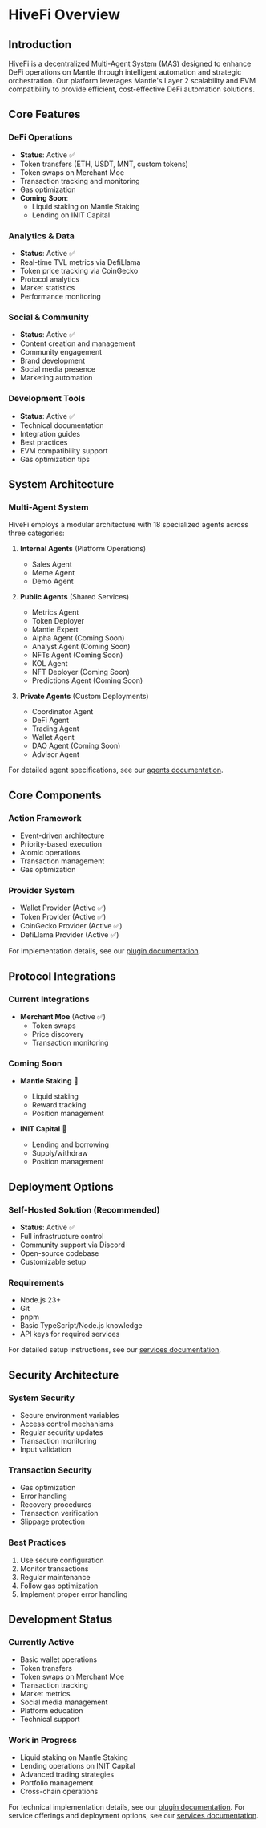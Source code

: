 # HiveFi Overview

## Introduction

HiveFi is a decentralized Multi-Agent System (MAS) designed to enhance DeFi operations on Mantle through intelligent automation and strategic orchestration. Our platform leverages Mantle's Layer 2 scalability and EVM compatibility to provide efficient, cost-effective DeFi automation solutions.

## Core Features

### DeFi Operations
- **Status**: Active ✅
- Token transfers (ETH, USDT, MNT, custom tokens)
- Token swaps on Merchant Moe
- Transaction tracking and monitoring
- Gas optimization
- **Coming Soon**:
  - Liquid staking on Mantle Staking
  - Lending on INIT Capital

### Analytics & Data
- **Status**: Active ✅
- Real-time TVL metrics via DefiLlama
- Token price tracking via CoinGecko
- Protocol analytics
- Market statistics
- Performance monitoring

### Social & Community
- **Status**: Active ✅
- Content creation and management
- Community engagement
- Brand development
- Social media presence
- Marketing automation

### Development Tools
- **Status**: Active ✅
- Technical documentation
- Integration guides
- Best practices
- EVM compatibility support
- Gas optimization tips

## System Architecture

### Multi-Agent System

HiveFi employs a modular architecture with 18 specialized agents across three categories:

1. **Internal Agents** (Platform Operations)
   - Sales Agent
   - Meme Agent
   - Demo Agent

2. **Public Agents** (Shared Services)
   - Metrics Agent
   - Token Deployer
   - Mantle Expert
   - Alpha Agent (Coming Soon)
   - Analyst Agent (Coming Soon)
   - NFTs Agent (Coming Soon)
   - KOL Agent
   - NFT Deployer (Coming Soon)
   - Predictions Agent (Coming Soon)

3. **Private Agents** (Custom Deployments)
   - Coordinator Agent
   - DeFi Agent
   - Trading Agent
   - Wallet Agent
   - DAO Agent (Coming Soon)
   - Advisor Agent

For detailed agent specifications, see our [agents documentation](agents.md).

## Core Components

### Action Framework
- Event-driven architecture
- Priority-based execution
- Atomic operations
- Transaction management
- Gas optimization

### Provider System
- Wallet Provider (Active ✅)
- Token Provider (Active ✅)
- CoinGecko Provider (Active ✅)
- DefiLlama Provider (Active ✅)

For implementation details, see our [plugin documentation](plugin-hivefi.md).

## Protocol Integrations

### Current Integrations
- **Merchant Moe** (Active ✅)
  - Token swaps
  - Price discovery
  - Transaction monitoring

### Coming Soon
- **Mantle Staking** 🔄
  - Liquid staking
  - Reward tracking
  - Position management

- **INIT Capital** 🔄
  - Lending and borrowing
  - Supply/withdraw
  - Position management

## Deployment Options

### Self-Hosted Solution (Recommended)
- **Status**: Active ✅
- Full infrastructure control
- Community support via Discord
- Open-source codebase
- Customizable setup

### Requirements
- Node.js 23+
- Git
- pnpm
- Basic TypeScript/Node.js knowledge
- API keys for required services

For detailed setup instructions, see our [services documentation](services.md).

## Security Architecture

### System Security
- Secure environment variables
- Access control mechanisms
- Regular security updates
- Transaction monitoring
- Input validation

### Transaction Security
- Gas optimization
- Error handling
- Recovery procedures
- Transaction verification
- Slippage protection

### Best Practices
1. Use secure configuration
2. Monitor transactions
3. Regular maintenance
4. Follow gas optimization
5. Implement proper error handling

## Development Status

### Currently Active
- Basic wallet operations
- Token transfers
- Token swaps on Merchant Moe
- Transaction tracking
- Market metrics
- Social media management
- Platform education
- Technical support

### Work in Progress
- Liquid staking on Mantle Staking
- Lending operations on INIT Capital
- Advanced trading strategies
- Portfolio management
- Cross-chain operations

For technical implementation details, see our [plugin documentation](plugin-hivefi.md).
For service offerings and deployment options, see our [services documentation](services.md).
